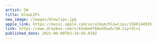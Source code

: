 ```yaml
---
artist: SW
title: blewLIPs
new_image: /images/blewlips.jpg
apple_link: https://music.apple.com/us/album/blewlips/1566144935
link: https://www.dropbox.com/s/63o6e6f60w59uw5/SW.zip?dl=1
published_date: 2021-06-08T03:34:56.010Z
---
```

